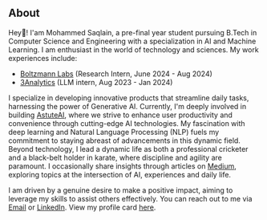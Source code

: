 
## About

Hey👋! I'am Mohammed Saqlain, a pre-final year student pursuing B.Tech in Computer Science and Engineering with a specialization in AI and Machine Learning. I am enthusiast in the world of technology and sciences. My work experiences include:

- [Boltzmann Labs](https://www.boltzmann.co) (Research Intern, June 2024 - Aug 2024)
- [3Analytics](https://3analytics.com/) (LLM intern, Aug 2023 - Jan 2024)

I specialize in developing innovative products that streamline daily tasks, harnessing the power of Generative AI. Currently, I'm deeply involved in building [AstuteAI](https://astuteai.streamlit.app), where we strive to enhance user productivity and convenience through cutting-edge AI technologies. My fascination with deep learning and Natural Language Processing (NLP) fuels my commitment to staying abreast of advancements in this dynamic field. Beyond technology, I lead a dynamic life as both a professional cricketer and a black-belt holder in karate, where discipline and agility are paramount. I occasionally share insights through articles on [Medium](https://medium.com/@vanishingradiant), exploring topics at the intersection of AI, experiences and daily life. 

I am driven by a genuine desire to make a positive impact, aiming to leverage my skills to assist others effectively. You can reach out to me via [Email](mailto:saqlain.contact@gmail.com) or [LinkedIn](https://linkedin.com/in/saqlain2204). View my profile card [here](https://saqlain2204.carrd.co).
